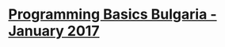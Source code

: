 # [Programming Basics Bulgaria - January 2017](https://softuni.bg/trainings/1560/programming-basics-bulgaria-january-2017)
